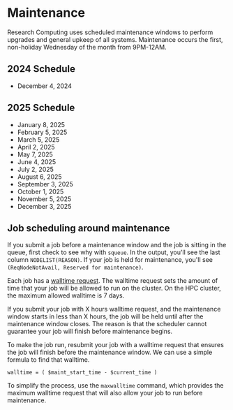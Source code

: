# Maintenance

Research Computing uses scheduled maintenance windows to perform upgrades and general upkeep of all systems. Maintenance occurs the first, non-holiday Wednesday of the month from 9PM-12AM.

## 2024 Schedule

- December 4, 2024

## 2025 Schedule

- January 8, 2025
- February 5, 2025
- March 5, 2025
- April 2, 2025
- May 7, 2025
- June 4, 2025
- July 2, 2025
- August 6, 2025
- September 3, 2025
- October 1, 2025
- November 5, 2025
- December 3, 2025

## Job scheduling around maintenance

If you submit a job before a maintenance window and the job is sitting in the queue, first check to see why with `squeue`. In the output, you'll see the last column `NODELIST(REASON)`. If your job is held for maintenance, you'll see `(ReqNodeNotAvail, Reserved for maintenance)`.

Each job has a [walltime request](cluster/jobs/running-jobs.md#time). The walltime request sets the amount of time that your job will be allowed to run on the cluster. On the HPC cluster, the maximum allowed walltime is 7 days.

If you submit your job with X hours walltime request, and the maintenance window starts in less than X hours, the job will be held until after the maintenance window closes. The reason is that the scheduler cannot guarantee your job will finish before maintenance begins.

To make the job run, resubmit your job with a walltime request that ensures the job will finish before the maintenance window. We can use a simple formula to find that walltime.

`walltime = ( $maint_start_time - $current_time )`

To simplify the process, use the `maxwalltime` command, which provides the maximum walltime request that will also allow your job to run before maintenance.
